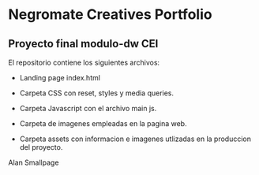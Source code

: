 # Negromate Creatives Portfolio

## Proyecto final modulo-dw CEI

El repositorio contiene los siguientes archivos:

- Landing page index.html

- Carpeta CSS con reset, styles y media queries.

- Carpeta Javascript con el archivo main js.

- Carpeta de imagenes empleadas en la pagina web.

- Carpeta assets con informacion e imagenes utlizadas en la produccion del proyecto.


Alan Smallpage